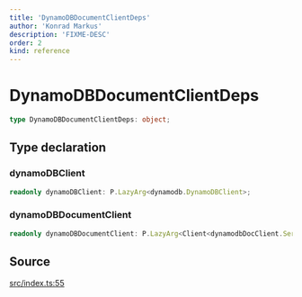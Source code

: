 ```yaml
---
title: 'DynamoDBDocumentClientDeps'
author: 'Konrad Markus'
description: 'FIXME-DESC'
order: 2
kind: reference
---
```


# DynamoDBDocumentClientDeps

```ts
type DynamoDBDocumentClientDeps: object;
```

## Type declaration

### dynamoDBClient

```ts
readonly dynamoDBClient: P.LazyArg<dynamodb.DynamoDBClient>;
```

### dynamoDBDocumentClient

```ts
readonly dynamoDBDocumentClient: P.LazyArg<Client<dynamodbDocClient.ServiceInputTypes, dynamodbDocClient.ServiceOutputTypes, unknown>>;
```

## Source

[src/index.ts:55](https://github.com/konkerdotdev/aws-client-effect-dynamodb/blob/61cc23ece48bc14ff19d7990e27b716d0c6ee7ed/src/index.ts#L55)

